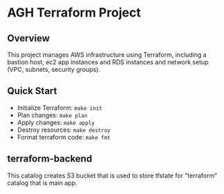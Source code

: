# AGH Terraform Project

## Overview
This project manages AWS infrastructure using Terraform, including a bastion host, ec2 app instances and RDS instances and network setup (VPC, subnets, security groups).

## Quick Start
- Initialize Terraform: `make init`
- Plan changes: `make plan`
- Apply changes: `make apply`
- Destroy resources: `make destroy`
- Format terraform code: `make fmt`

## terraform-backend
This catalog creates S3 bucket that is used to store tfstate for "terraform" catalog that is main app.
